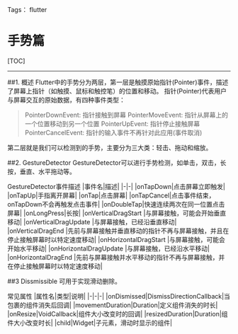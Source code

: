 ﻿Tags： flutter
# 手势篇
[TOC]

---
##1. 概述
Flutter中的手势分为两层，第一层是触摸原始指针(Pointer)事件，描述了屏幕上指针（如触摸、鼠标和触控笔）的位置和移动。
指针(Pointer)代表用户与屏幕交互的原始数据，有四种事件类型：

> PointerDownEvent: 指针接触到屏幕
> PointerMoveEvent: 指针从屏幕上的一个位置移动到另一个位置
> PointerUpEvent: 指针停止接触屏幕
> PointerCancelEvent: 指针的输入事件不再针对此应用(事件取消)

第二层就是我们可以检测到的手势，主要分为三大类：轻击、拖动和缩放。

##2. GestureDetector
GestureDetector可以进行手势检测，如单击，双击，长按，垂直、水平拖动等。

GestureDetector事件描述
|事件名|描述|
|-|-|
|onTapDown|点击屏幕立即触发|
|onTapUp|手指离开屏幕|
|onTap|点击屏幕|
|onTapCancel|点击事件结束，onTapDown不会再触发点击事件|
|onDoubleTap|快速连续两次在同一位置点击屏幕|
|onLongPress|长按|
|onVerticalDragStart |与屏幕接触，可能会开始垂直移动|
|onVerticalDragUpdate  |与屏幕接触，已经沿垂直移动|
|onVerticalDragEnd  |先前与屏幕接触并垂直移动的指针不再与屏幕接触，并且在停止接触屏幕时以特定速度移动|
|onHorizontalDragStart  |与屏幕接触，可能会开始水平移动|
|onHorizontalDragUpdate  |与屏幕接触，已经沿水平移动|
|onHorizontalDragEnd  |先前与屏幕接触并水平移动的指针不再与屏幕接触，并在停止接触屏幕时以特定速度移动|

##3 Dissmissible
可用于实现滑动删除。

常见属性
|属性名|类型|说明|
|-|-|-|
|onDismissed|DismissDirectionCallback|当包裹的组件消失后回调|
|movementDuration|Duration|定义组件消失的时长|
|onResize|VoidCallback|组件大小改变时的回调|
|resizedDuration|Duration|组件大小改变时长|
|child|Widget|子元素，滑动时显示的组件|